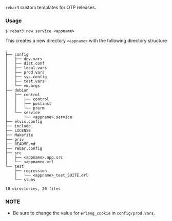 `rebar3` custom templates for OTP releases.

### Usage
```
$ rebar3 new service <appname>
```

This creates a new directory `<appname>` with the following directory structure
```
.
├── config
│   ├── dev.vars
│   ├── dist.conf
│   ├── local.vars
│   ├── prod.vars
│   ├── sys.config
│   ├── test.vars
│   └── vm.args
├── debian
│   ├── control
│   │   ├── control
│   │   ├── postinst
│   │   └── prerm
│   └── service
│       └── <appname>.service
├── elvis.config
├── include
├── LICENSE
├── Makefile
├── priv
├── README.md
├── rebar.config
├── src
│   ├── <appname>.app.src
│   └── <appname>.erl
└── test
    ├── regression
    │   └── <appname>_test_SUITE.erl
    └── stubs

10 directories, 20 files
```

### NOTE
- Be sure to change the value for `erlang_cookie` in `config/prod.vars`.
